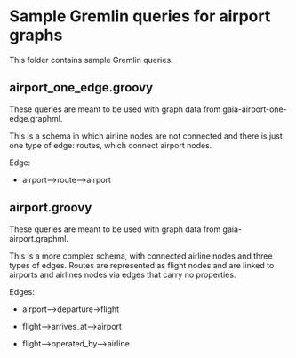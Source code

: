 # Sample Gremlin queries for airport graphs

This folder contains sample Gremlin queries.

## airport_one_edge.groovy

These queries are meant to be used with graph data from gaia-airport-one-edge.graphml.

This is a schema in which airline nodes are not connected and there is just one type of edge: routes, which connect airport nodes.

Edge:

* airport-->route-->airport

## airport.groovy

These queries are meant to be used with graph data from gaia-airport.graphml.

This is a more complex schema, with connected airline nodes and three types of edges. Routes are represented as flight nodes and are linked to airports and airlines nodes via edges that carry no properties.

Edges:

* airport-->departure->flight

* flight-->arrives_at-->airport

* flight-->operated_by-->airline
